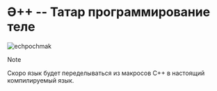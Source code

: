 # Ә++ -- Татар программирование теле

![echpochmak](https://github.com/erzakiev/EaPP/assets/13952639/b534abec-6b1f-415f-ac8f-81b204e68e9d)

> [!NOTE]
> Скоро язык будет переделываться из макросов C++ в настоящий компилируемый язык.
